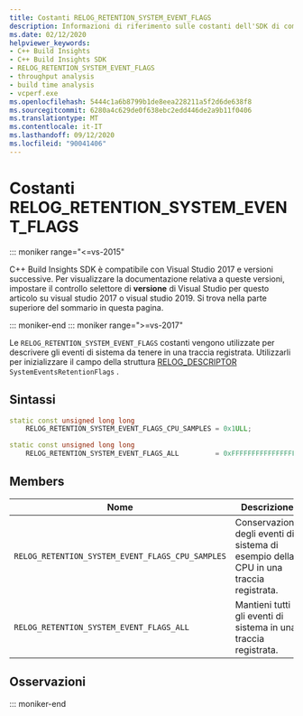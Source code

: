 ```yaml
---
title: Costanti RELOG_RETENTION_SYSTEM_EVENT_FLAGS
description: Informazioni di riferimento sulle costanti dell'SDK di compilazione di C++ RELOG_RETENTION_SYSTEM_EVENT_FLAGS.
ms.date: 02/12/2020
helpviewer_keywords:
- C++ Build Insights
- C++ Build Insights SDK
- RELOG_RETENTION_SYSTEM_EVENT_FLAGS
- throughput analysis
- build time analysis
- vcperf.exe
ms.openlocfilehash: 5444c1a6b8799b1de8eea228211a5f2d6de638f8
ms.sourcegitcommit: 6280a4c629de0f638ebc2edd446de2a9b11f0406
ms.translationtype: MT
ms.contentlocale: it-IT
ms.lasthandoff: 09/12/2020
ms.locfileid: "90041406"
---
```

# <a name="relog_retention_system_event_flags-constants"></a>Costanti RELOG_RETENTION_SYSTEM_EVENT_FLAGS

::: moniker range="<=vs-2015"

C++ Build Insights SDK è compatibile con Visual Studio 2017 e versioni successive. Per visualizzare la documentazione relativa a queste versioni, impostare il controllo selettore di **versione** di Visual Studio per questo articolo su visual studio 2017 o visual studio 2019. Si trova nella parte superiore del sommario in questa pagina.

::: moniker-end
::: moniker range=">=vs-2017"

Le `RELOG_RETENTION_SYSTEM_EVENT_FLAGS` costanti vengono utilizzate per descrivere gli eventi di sistema da tenere in una traccia registrata. Utilizzarli per inizializzare il campo della struttura [RELOG_DESCRIPTOR](relog-descriptor-struct.md) `SystemEventsRetentionFlags` .

## <a name="syntax"></a>Sintassi

```cpp
static const unsigned long long
    RELOG_RETENTION_SYSTEM_EVENT_FLAGS_CPU_SAMPLES = 0x1ULL;

static const unsigned long long
    RELOG_RETENTION_SYSTEM_EVENT_FLAGS_ALL         = 0xFFFFFFFFFFFFFFFFULL;
```

## <a name="members"></a>Members

| Nome | Descrizione |
|--|--|
| `RELOG_RETENTION_SYSTEM_EVENT_FLAGS_CPU_SAMPLES` | Conservazione degli eventi di sistema di esempio della CPU in una traccia registrata. |
| `RELOG_RETENTION_SYSTEM_EVENT_FLAGS_ALL` | Mantieni tutti gli eventi di sistema in una traccia registrata. |

## <a name="remarks"></a>Osservazioni

::: moniker-end
